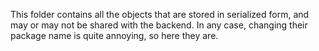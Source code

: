 This folder contains all the objects that are stored in serialized form, and may or may not be shared with the backend.
In any case, changing their package name is quite annoying, so here they are.